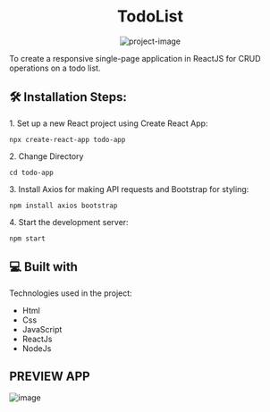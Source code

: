 <h1 align="center" id="title">TodoList</h1>

<p align="center"><img src="https://socialify.git.ci/iAyubDev/Rava.AI/image?font=Inter&amp;language=1&amp;name=1&amp;owner=1&amp;pattern=Plus&amp;stargazers=1&amp;theme=Light" alt="project-image"></p>

<p id="description">To create a responsive single-page application in ReactJS for CRUD operations on a todo list.</p>

<h2>🛠️ Installation Steps:</h2>

<p>1. Set up a new React project using Create React App:</p>

```
npx create-react-app todo-app
```

<p>2. Change Directory</p>

```
cd todo-app
```

<p>3. Install Axios for making API requests and Bootstrap for styling:</p>

```
npm install axios bootstrap
```

<p>4. Start the development server:</p>

```
npm start
```

  
  
<h2>💻 Built with</h2>

Technologies used in the project:

*   Html
*   Css
*   JavaScript
*   ReactJs
*   NodeJs

## PREVIEW APP ##
![image](https://github.com/iAyubDev/Rava.AI/assets/156799324/432da1de-0f43-425f-8f6b-3384c9eebcba)

